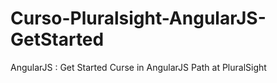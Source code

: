 # Curso-Pluralsight-AngularJS-GetStarted
AngularJS : Get Started Curse in AngularJS Path at PluralSight
